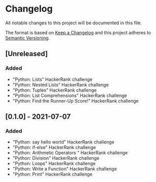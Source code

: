 # Changelog
All notable changes to this project will be documented in this file.

The format is based on [Keep a Changelog](http://keepachangelog.com/en/1.0.0/)
and this project adheres to [Semantic Versioning](http://semver.org/spec/v2.0.0.html).

## [Unreleased]
### Added
- "Python: Lists" HackerRank challenge
- "Python: Nested Lists" HackerRank challenge
- "Python: Tuples" HackerRank challenge
- "Python: List Comprehensions" HackerRank challenge
- "Python: Find the Runner-Up Score!" HackerRank challenge

## [0.1.0] - 2021-07-07
### Added
- "Python: say hello world" HackerRank challenge
- "Python: if-else" HackerRank challenge
- "Python: Arithmetic Operators " HackerRank challenge
- "Python: Division" HackerRank challenge
- "Python: Loops" HackerRank challenge
- "Python: Write a Function" HackerRank challenge
- "Python: Print" HackerRank challenge
